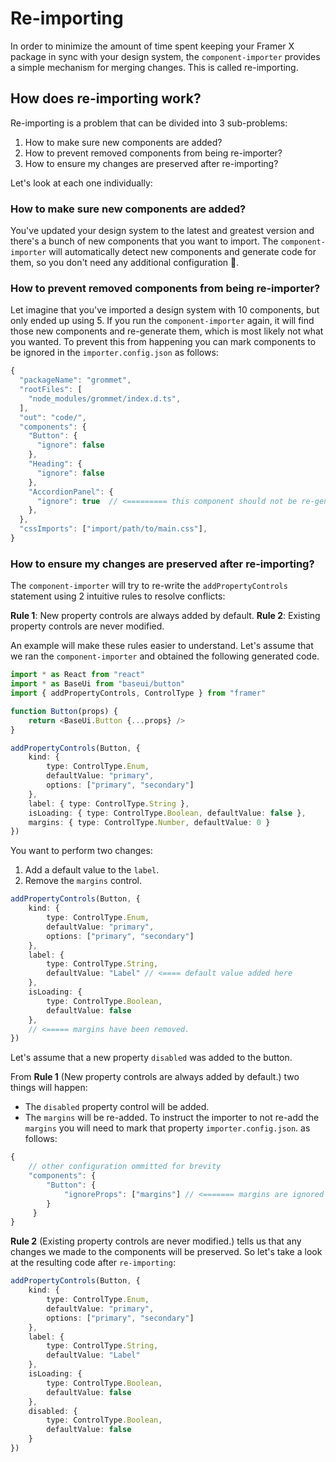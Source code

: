 # Re-importing

In order to minimize the amount of time spent keeping your Framer X package in sync with your design system, the `component-importer` provides a simple mechanism for merging changes. This is called re-importing.

## How does re-importing work?

Re-importing is a problem that can be divided into 3 sub-problems:

1. How to make sure new components are added?
1. How to prevent removed components from being re-importer?
1. How to ensure my changes are preserved after re-importing?

Let's look at each one individually:

### How to make sure new components are added?

You've updated your design system to the latest and greatest version and there's a bunch of new components that you want to import. The `component-importer` will automatically detect new components and generate code for them, so you don't need any additional configuration 🎉.

### How to prevent removed components from being re-importer?

Let imagine that you've imported a design system with 10 components, but only ended up using 5. If you run the `component-importer` again, it will find those new components and re-generate them, which is most likely not what you wanted. To prevent this from happening you can mark components to be ignored in the `importer.config.json` as follows:

```js
{
  "packageName": "grommet",
  "rootFiles": [
    "node_modules/grommet/index.d.ts",
  ],
  "out": "code/",
  "components": {
    "Button": {
      "ignore": false
    },
    "Heading": {
      "ignore": false
    },
    "AccordionPanel": {
      "ignore": true  // <========= this component should not be re-generated in the future.
    },
  },
  "cssImports": ["import/path/to/main.css"],
}
```

### How to ensure my changes are preserved after re-importing?

The `component-importer` will try to re-write the `addPropertyControls` statement using 2 intuitive rules to resolve conflicts:

**Rule 1**: New property controls are always added by default.
**Rule 2**: Existing property controls are never modified.

An example will make these rules easier to understand. Let's assume that we ran the `component-importer` and obtained the following generated code.

```ts
import * as React from "react"
import * as BaseUi from "baseui/button"
import { addPropertyControls, ControlType } from "framer"

function Button(props) {
    return <BaseUi.Button {...props} />
}

addPropertyControls(Button, {
    kind: {
        type: ControlType.Enum,
        defaultValue: "primary",
        options: ["primary", "secondary"]
    },
    label: { type: ControlType.String },
    isLoading: { type: ControlType.Boolean, defaultValue: false },
    margins: { type: ControlType.Number, defaultValue: 0 }
})
```

You want to perform two changes:
1. Add a default value to the `label`.
2. Remove the `margins` control.

```ts
addPropertyControls(Button, {
    kind: {
        type: ControlType.Enum,
        defaultValue: "primary",
        options: ["primary", "secondary"]
    },
    label: {
        type: ControlType.String,
        defaultValue: "Label" // <==== default value added here
    },
    isLoading: {
        type: ControlType.Boolean,
        defaultValue: false
    },
    // <===== margins have been removed.
})
```

Let's assume that a new property `disabled` was added to the button.

From **Rule 1** (New property controls are always added by default.) two things will happen:
 - The `disabled` property control will be added.
 - The `margins` will be re-added. To instruct the importer to not re-add the `margins` you will need to mark that property `importer.config.json`. as follows:

```js
{
    // other configuration ommitted for brevity
    "components": {
        "Button": {
            "ignoreProps": ["margins"] // <======= margins are ignored
        }
     }
}
```

**Rule 2** (Existing property controls are never modified.) tells us that any changes we made to the components will be preserved. So let's take a look at the resulting code after `re-importing`:

```ts
addPropertyControls(Button, {
    kind: {
        type: ControlType.Enum,
        defaultValue: "primary",
        options: ["primary", "secondary"]
    },
    label: {
        type: ControlType.String,
        defaultValue: "Label"
    },
    isLoading: {
        type: ControlType.Boolean,
        defaultValue: false
    },
    disabled: {
        type: ControlType.Boolean,
        defaultValue: false
    }
})
```
